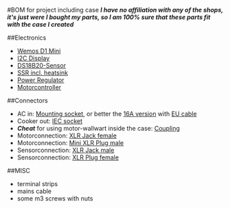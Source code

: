 #BOM for project including case
***I have no affiliation with any of the shops, it's just were I bought my parts, so I am 100% sure that these parts fit with the case I created***

##Electronics
- [Wemos D1 Mini](http://www.ebay.de/itm/272435177267)
- [I2C Display](http://www.ebay.de/itm/272451600583)
- [DS18B20-Sensor](http://www.ebay.de/itm/272453930630)
- [SSR incl. heatsink](http://www.ebay.de/itm/172371059021)
- [Power Regulator](http://www.ebay.de/itm/272371025606)
- [Motorcontroller](http://www.ebay.de/itm/401186167239)

##Connectors
- AC in: [Mounting socket](http://www.lichtundtonversand.de/index.php?cl=details&cnid=c6d49425f2e5652b2.10786974&anid=a8341ff928e486b75.74798722&listtype=list&&sid=2cc820243908881268a1c2d6a009bd78), or better the [16A version](https://www.conrad.de/de/kaltgeraete-steckverbinder-c20-stecker-einbau-vertikal-gesamtpolzahl-2-pe-16-a-schwarz-1-st-717547.html) with [EU cable](http://www.ebay.de/itm/Kolink-Premium-Netzkabel-SchuKo-auf-Kaltgeratestecker-C19-1-8m-/172054514218?hash=item280f3f8a2a:g:NDUAAOSwL7VWlqCx)
- Cooker out: [IEC socket](http://www.lichtundtonversand.de/Steckverbinder-Adapter/Schutzkontakt-230V-Steckverbinder/Klappdeckel-Einbausteckdose-sw-230V-16A.html)
- ***Cheat*** for using motor-wallwart inside the case: [Coupling](http://www.lichtundtonversand.de/Steckverbinder-Adapter/Schutzkontakt-230V-Steckverbinder/Schutzkontaktkupplung-Kunststoff-schwarz.html)
- Motorconnection: [XLR Jack female](http://www.lichtundtonversand.de/Steckverbinder-Adapter/XLR-Steckverbinder/XLR-Einbaubuchse-3-polig-female-silber.html)
- Motorconnection: [Mini XLR Plug male](http://www.lichtundtonversand.de/Steckverbinder-Adapter/XLR-Steckverbinder/XLR-Stecker-3-polig-male-schwarz-Kennring-schwarz.html)
- Sensorconnection: [XLR Jack male](http://www.lichtundtonversand.de/Steckverbinder-Adapter/XLR-Steckverbinder/XLR-Einbaubuchse-3-polig-male-silber.html)
- Sensorconnection: [XLR Plug female](http://www.lichtundtonversand.de/Steckverbinder-Adapter/XLR-Steckverbinder/XLR-Stecker-3-polig-female-schwarz-Kennring-schwarz.html)

##MISC
- terminal strips
- mains cable
- some m3 screws with nuts
